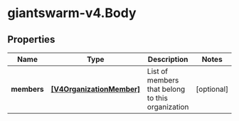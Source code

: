 # giantswarm-v4.Body

## Properties
Name | Type | Description | Notes
------------ | ------------- | ------------- | -------------
**members** | [**[V4OrganizationMember]**](V4OrganizationMember.md) | List of members that belong to this organization | [optional] 


